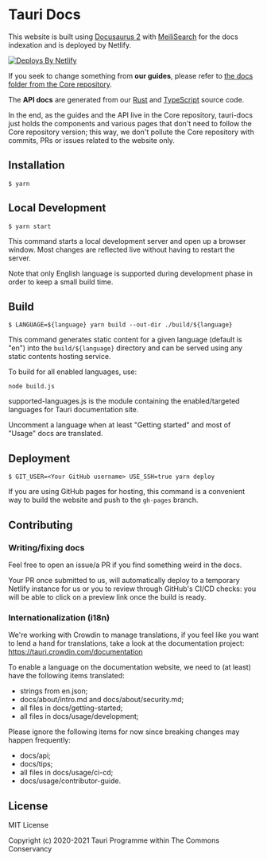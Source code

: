 # Tauri Docs

This website is built using [Docusaurus 2](https://v2.docusaurus.io/) with [MeiliSearch](https://github.com/meilisearch/) for the docs indexation and is deployed by Netlify.

[![Deploys By Netlify](https://www.netlify.com/img/global/badges/netlify-light.svg)](https://www.netlify.com)

If you seek to change something from **our guides**, please refer to [the docs folder from the Core repository](https://github.com/tauri-apps/tauri/tree/dev/docs).

The **API docs** are generated from our [Rust](https://github.com/tauri-apps/tauri/tree/dev/core/tauri) and [TypeScript](https://github.com/tauri-apps/tauri/tree/dev/tooling/api) source code.

In the end, as the guides and the API live in the Core repository, tauri-docs just holds the components and various pages that don't need to follow the Core repository version; this way, we don't pollute the Core repository with commits, PRs or issues related to the website only.


## Installation

```
$ yarn
```

## Local Development

```
$ yarn start
```

This command starts a local development server and open up a browser window. Most changes are reflected live without having to restart the server.

Note that only English language is supported during development phase in order to keep a small build time.

## Build

```
$ LANGUAGE=${language} yarn build --out-dir ./build/${language}
```

This command generates static content for a given language (default is "en") into the `build/${language}` directory and can be served using any static contents hosting service.

To build for all enabled languages, use:

```
node build.js
```

supported-languages.js is the module containing the enabled/targeted languages for Tauri documentation site.

Uncomment a language when at least "Getting started" and most of "Usage" docs are translated.

## Deployment

```
$ GIT_USER=<Your GitHub username> USE_SSH=true yarn deploy
```

If you are using GitHub pages for hosting, this command is a convenient way to build the website and push to the `gh-pages` branch.

## Contributing

### Writing/fixing docs

Feel free to open an issue/a PR if you find something weird in the docs.

Your PR once submitted to us, will automatically deploy to a temporary Netlify instance for us or you to review through GitHub's CI/CD checks: you will be able to click on a preview link once the build is ready.

### Internationalization (i18n)

We're working with Crowdin to manage translations, if you feel like you want to lend a hand for translations, take a look at the documentation project: https://tauri.crowdin.com/documentation

To enable a language on the documentation website, we need to (at least) have the following items translated:

- strings from en.json;
- docs/about/intro.md and docs/about/security.md;
- all files in docs/getting-started;
- all files in docs/usage/development;

Please ignore the following items for now since breaking changes may happen frequently:

- docs/api;
- docs/tips;
- all files in docs/usage/ci-cd;
- docs/usage/contributor-guide.

## License

MIT License

Copyright (c) 2020-2021 Tauri Programme within The Commons Conservancy
